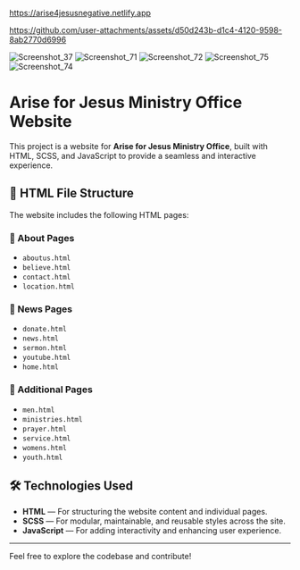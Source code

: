 https://arise4jesusnegative.netlify.app

https://github.com/user-attachments/assets/d50d243b-d1c4-4120-9598-8ab2770d6996

![Screenshot_37](https://github.com/user-attachments/assets/349da449-cce6-4a46-acbb-77d4c9457626)
![Screenshot_71](https://github.com/user-attachments/assets/e3366fc6-9076-40cd-9d5b-33245b4a9405)
![Screenshot_72](https://github.com/user-attachments/assets/190e1f25-e6e3-4b9a-b271-ed14cdd1a8ca)
![Screenshot_75](https://github.com/user-attachments/assets/6d0ac9ce-ca0f-45c1-9091-c60351f42d39)
![Screenshot_74](https://github.com/user-attachments/assets/ba361a6d-78a0-45c0-bdbb-2a1bd102bf6f)
# Arise for Jesus Ministry Office Website

This project is a website for **Arise for Jesus Ministry Office**, built with HTML, SCSS, and JavaScript to provide a seamless and interactive experience.

## 📂 HTML File Structure

The website includes the following HTML pages:

### 🔹 About Pages
- `aboutus.html`
- `believe.html`
- `contact.html`
- `location.html`

### 🔹 News Pages
- `donate.html`
- `news.html`
- `sermon.html`
- `youtube.html`
- `home.html`

### 🔹 Additional Pages
- `men.html`
- `ministries.html`
- `prayer.html`
- `service.html`
- `womens.html`
- `youth.html`

## 🛠️ Technologies Used

- **HTML** — For structuring the website content and individual pages.
- **SCSS** — For modular, maintainable, and reusable styles across the site.
- **JavaScript** — For adding interactivity and enhancing user experience.

---

Feel free to explore the codebase and contribute!
